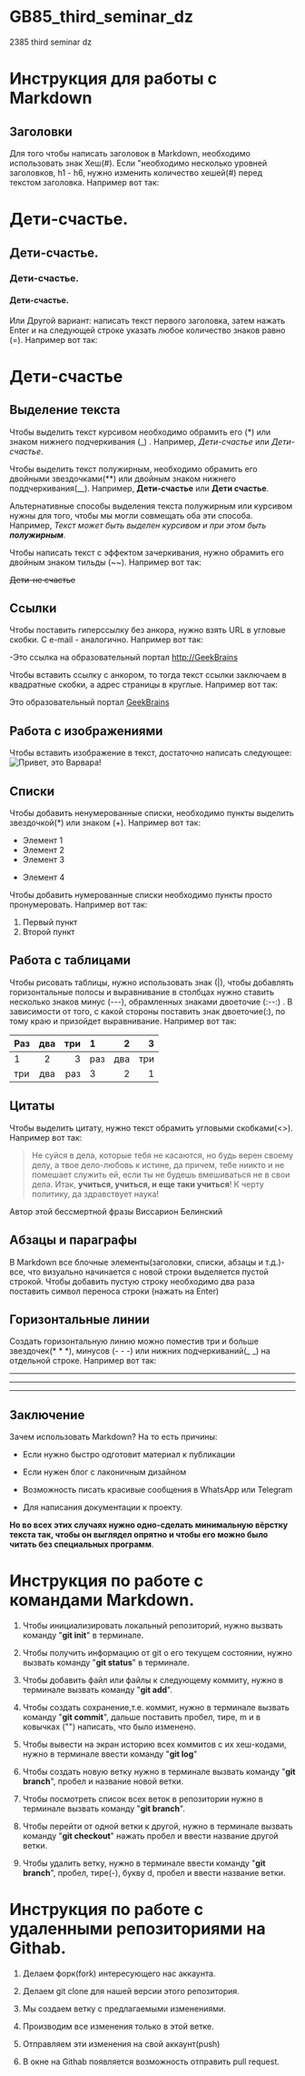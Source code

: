 # GB85_third_seminar_dz

2385 third seminar dz

# Инструкция для работы с Markdown

## Заголовки
Для того чтобы написать заголовок в Markdown, необходимо использовать знак Хеш(#). Если "необходимо несколько уровней заголовков, h1 - h6, нужно изменить количество хешей(#) перед текстом заголовка. Например вот так:
# Дети-счастье.
## Дети-счастье.
### Дети-счастье.
#### Дети-счастье.

Или Другой вариант: написать текст первого заголовка, затем нажать Enter и на следующей строке указать любое количество знаков равно (=). Например вот так:

Дети-счастье
==== 
## Выделение текста

Чтобы выделить текст курсивом необходимо обрамить его (*) или знаком нижнего подчеркивания (_) . Например, *Дети-счастье* или _Дети-счастье_.

Чтобы выделить текст полужирным, необходимо обрамить его двойными звездочками(**) или двойным знаком нижнего поддчеркивания(__). Например, **Дети-счастье** или __Дети счастье__.

Альтернативные способы выделения текста полужирным или курсивом нужны для того, чтобы мы могли совмещать оба эти способа. Например, _Текст может быть выделен курсивом и при этом быть **полужирным**_.

Чтобы написать текст с эффектом зачеркивания, нужно обрамить его  двойным знаком тильды (~~). Например вот так:

~~Дети-не счастье~~
##  Ссылки

Чтобы поставить гиперссылку без анкора, нужно взять URL в угловые скобки. С e-mail - аналогично. Например вот так:

-Это ссылка на образовательный портал <http://GeekBrains>

Чтобы вставить ссылку с анкором, то тогда текст ссылки заключаем в квадратные скобки, а адрес страницы в круглые. Например вот так:

Это образовательный портал [GeekBrains](http://GeekBrains)

## Работа с изображениями

Чтобы вставить изображение в текст, достаточно написать следующее:
![Привет, это Варвара!](%D0%92%D0%B0%D1%80%D0%B2%D0%B0%D1%80%D0%B0.PNG)
## Списки

Чтобы добавить ненумерованные списки, необходимо пункты выделить звездочкой(*) или знаком (+). Например вот так:
* Элемент 1
* Элемент 2
* Элемент 3
+ Элемент 4

Чтобы добавить нумерованные списки необходимо пункты просто пронумеровать. Например вот так:
1. Первый пункт
2. Второй пункт

## Работа с таблицами
Чтобы рисовать таблицы, нужно использовать знак (|), чтобы добавлять горизонтальные полосы и выравнивание в столбцах нужно ставить несколько знаков минус (---), обрамленных знаками двоеточие (:--:) . В зависимости от того, с какой стороны поставить знак двоеточие(:), по тому краю и призойдет выравнивание. Например вот так:

| Раз | два | три | 1 | 2 | 3 |
| :--- | :---: | ---: | :--- | ---: | ---: |
| 1 | 2 | 3 | раз | два | три |
|три|два |раз|3|2|1|
## Цитаты

Чтобы выделить цитату, нужно текст обрамить угловыми скобками(<>). Например вот так:
>Не суйся в дела, которые тебя не касаются, но будь верен своему делу, а твое дело-любовь к истине, да причем, тебе ниикто и не помешает служить ей, если ты не будешь вмешиваться не в свои дела. Итак, **учиться, учиться, и еще таки учиться**! К черту политику, да здравствует наука!

 Автор этой бессмертной фразы Виссарион Белинский

## Абзацы и параграфы
В Markdown все блочные элементы(заголовки, списки, абзацы и т.д.)- все, что визуально начинается с новой строки выделяется пустой строкой. Чтобы добавить пустую строку необходимо два раза поставить символ переноса строки (нажать на Enter)

## Горизонтальные линии
Создать горизонтальную линию можно поместив три и больше звездочек(* * *), минусов (- - -) или  нижних подчеркиваний(_ _) на отдельной строке. Например вот так:

---
***
___
## Заключение
Зачем использовать Markdown? На то есть причины:

* Если нужно быстро одготовит материал к публикации

* Если нужен блог с лаконичным дизайном

* Возможность писать красивые сообщения в WhatsApp или Telegram

* Для написания документации к проекту.

**Но во всех этих случаях нужно одно-сделать минимальную вёрстку текста так, чтобы он выглядел опрятно и чтобы его можно было читать без специальных программ**.

# Инструкция по работе с командами Markdown.

1. Чтобы инициализировать локальный репозиторий, нужно вызвать команду "**git init**" в терминале.

2. Чтобы получить информацию от git о его текущем состоянии, нужно вызвать команду "**git status**" в терминале.

3. Чтобы добавить файл или файлы к следующему коммиту, нужно в терминале вызвать команду "**git add**".

4. Чтобы создать сохранение,т.е. коммит, нужно в терминале вызвать команду "**git commit**", дальше поставить пробел, тире, m и в ковычках ("") написать, что было изменено.

5. Чтобы вывести на экран историю всех коммитов с их хеш-кодами, нужно в терминале ввести команду "**git log**"

6. Чтобы создать новую ветку нужно в терминале вызвать команду "**git branch**", пробел и название новой ветки.

7. Чтобы посмотреть список всех веток в репозитории нужно в терминале вызвать команду "**git branch**".

8. Чтобы перейти от одной ветки к другой, нужно в терминале вызвать команду "**git checkout**" нажать пробел и ввести название другой ветки.

9. Чтобы удалить ветку, нужно в терминале ввести команду "**git branch**", пробел, тире(-), букву d, пробел и ввести название ветки.

# Инструкция по работе с удаленными репозиториями на Githab.

1. Делаем форк(fork) интересующего нас аккаунта.

2. Делаем git clone для нашей версии этого репозитория.

3. Мы создаем ветку с предлагаемыми изменениями.

4. Производим все изменения только в этой ветке.

5. Отправляем эти изменения на свой аккаунт(push)

6. В окне на Githab появляется возможность отправить pull request.
